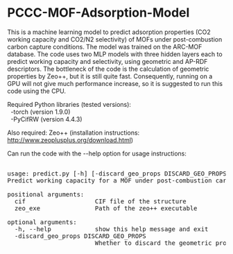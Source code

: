 # PCCC-MOF-Adsorption-Model
This is a machine learning model to predict adsorption properties (CO2 working capacity and CO2/N2 selectivity) of MOFs under post-combustion carbon capture conditions. The model was trained on the ARC-MOF database. The code uses two MLP models with three hidden layers each to predict working capacity and selectivity, using geometric and AP-RDF descriptors. The bottleneck of the code is the calculation of geometric properties by Zeo++, but it is still quite fast. Consequently, running on a GPU will not give much performance increase, so it is suggested to run this code using the CPU.

Required Python libraries (tested versions):<br />
&nbsp;   -torch (version 1.9.0)&nbsp;<br />
&nbsp;   -PyCifRW (version 4.4.3)

Also required: Zeo++ (installation instructions: http://www.zeoplusplus.org/download.html)

Can run the code with the --help option for usage instructions:

<pre>

usage: predict.py [-h] [-discard_geo_props DISCARD_GEO_PROPS] cif zeo_exe
Predict working capacity for a MOF under post-combustion carbon capture conditions

positional arguments:
  cif                   CIF file of the structure
  zeo_exe               Path of the zeo++ executable

optional arguments:
  -h, --help            show this help message and exit
  -discard_geo_props DISCARD_GEO_PROPS
                        Whether to discard the geometric properties. If false, they are written in the present directory.
 <pre>

